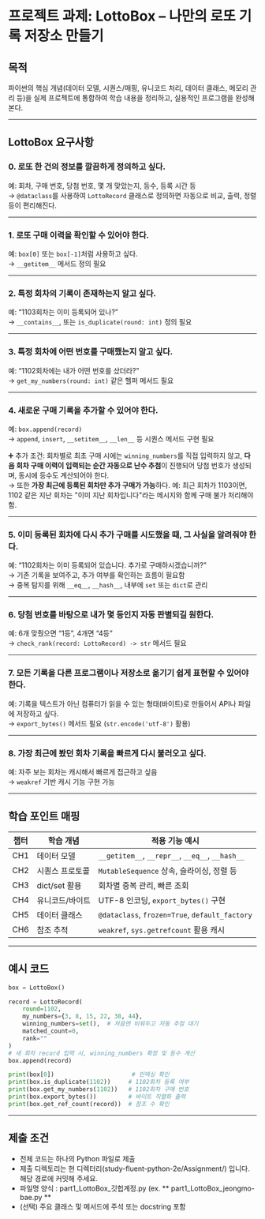 # 프로젝트 과제: LottoBox – 나만의 로또 기록 저장소 만들기

## 목적
파이썬의 핵심 개념(데이터 모델, 시퀀스/매핑, 유니코드 처리, 데이터 클래스, 메모리 관리 등)을 실제 프로젝트에 통합하여 학습 내용을 정리하고, 실용적인 프로그램을 완성해본다.

---

## LottoBox 요구사항

### 0. 로또 한 건의 정보를 깔끔하게 정의하고 싶다.
예: 회차, 구매 번호, 당첨 번호, 몇 개 맞았는지, 등수, 등록 시간 등  
→ `@dataclass`를 사용하여 `LottoRecord` 클래스로 정의하면 자동으로 비교, 출력, 정렬 등이 편리해진다.

---

### 1. 로또 구매 이력을 확인할 수 있어야 한다.
예: `box[0]` 또는 `box[-1]`처럼 사용하고 싶다.  
→ `__getitem__` 메서드 정의 필요

---

### 2. 특정 회차의 기록이 존재하는지 알고 싶다.
예: “1103회차는 이미 등록되어 있나?”  
→ `__contains__`, 또는 `is_duplicate(round: int)` 정의 필요

---

### 3. 특정 회차에 어떤 번호를 구매했는지 알고 싶다.
예: “1102회차에는 내가 어떤 번호를 샀더라?”  
→ `get_my_numbers(round: int)` 같은 헬퍼 메서드 필요

---

### 4. 새로운 구매 기록을 추가할 수 있어야 한다.
예: `box.append(record)`  
→ `append`, `insert`, `__setitem__`, `__len__` 등 시퀀스 메서드 구현 필요  

➕ 추가 조건: 회차별로 최초 구매 시에는 `winning_numbers`를 직접 입력하지 않고, **다음 회차 구매 이력이 입력되는 순간 자동으로 난수 추첨**이 진행되어 당첨 번호가 생성되며, 동시에 등수도 계산되어야 한다.<br>
→ 또한 **가장 최근에 등록된 회차만 추가 구매가 가능**하다. 예: 최근 회차가 1103이면, 1102 같은 지난 회차는 "이미 지난 회차입니다"라는 메시지와 함께 구매 불가 처리해야 함.

---

### 5. 이미 등록된 회차에 다시 추가 구매를 시도했을 때, 그 사실을 알려줘야 한다.
예: “1102회차는 이미 등록되어 있습니다. 추가로 구매하시겠습니까?”  
→ 기존 기록을 보여주고, 추가 여부를 확인하는 흐름이 필요함  
→ 중복 탐지를 위해 `__eq__`, `__hash__`, 내부에 `set` 또는 `dict`로 관리

---

### 6. 당첨 번호를 바탕으로 내가 몇 등인지 자동 판별되길 원한다.
예: 6개 맞췄으면 “1등”, 4개면 “4등”  
→ `check_rank(record: LottoRecord) -> str` 메서드 필요

---

### 7. 모든 기록을 다른 프로그램이나 저장소로 옮기기 쉽게 표현할 수 있어야 한다.
예: 기록을 텍스트가 아닌 컴퓨터가 읽을 수 있는 형태(바이트)로 만들어서 API나 파일에 저장하고 싶다.  
→ `export_bytes()` 메서드 필요 (`str.encode('utf-8')` 활용)

---

### 8. 가장 최근에 봤던 회차 기록을 빠르게 다시 불러오고 싶다.
예: 자주 보는 회차는 캐시해서 빠르게 접근하고 싶음  
→ `weakref` 기반 캐시 기능 구현 가능

---

## 학습 포인트 매핑
| 챕터 | 학습 개념 | 적용 기능 예시 |
|--------|------------|--------------------|
| CH1 | 데이터 모델 | `__getitem__`, `__repr__`, `__eq__`, `__hash__` |
| CH2 | 시퀀스 프로토콜 | `MutableSequence` 상속, 슬라이싱, 정렬 등 |
| CH3 | dict/set 활용 | 회차별 중복 관리, 빠른 조회 |
| CH4 | 유니코드/바이트 | UTF-8 인코딩, `export_bytes()` 구현 |
| CH5 | 데이터 클래스 | `@dataclass`, `frozen=True`, `default_factory` |
| CH6 | 참조 추적 | `weakref`, `sys.getrefcount` 활용 캐시 |

---

## 예시 코드
```python
box = LottoBox()

record = LottoRecord(
    round=1102,
    my_numbers={3, 8, 15, 22, 38, 44},
    winning_numbers=set(),  # 처음엔 비워두고 자동 추첨 대기
    matched_count=0,
    rank=""
)
# 새 회차 record 입력 시, winning_numbers 확정 및 등수 계산
box.append(record) 

print(box[0])                      # 인덱싱 확인
print(box.is_duplicate(1102))     # 1102회차 등록 여부
print(box.get_my_numbers(1102))   # 1102회차 구매 번호
print(box.export_bytes())         # 바이트 직렬화 출력
print(box.get_ref_count(record))  # 참조 수 확인
```

---

## 제출 조건
- 전체 코드는 하나의 Python 파일로 제출
- 제출 디렉토리는 현 디렉터리(study-fluent-python-2e/Assignment/) 입니다. 해당 경로에 커밋해 주세요.
- 파일명 양식 : part1_LottoBox_깃헙계정.py (ex. ** part1_LottoBox_jeongmo-bae.py ** 
- (선택) 주요 클래스 및 메서드에 주석 또는 docstring 포함
